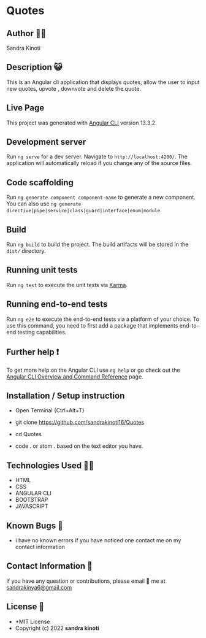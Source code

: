 # Quotes


## Author 👱‍♀️
Sandra Kinoti

## Description 😺
This is an Angular cli application that displays quotes, allow the user to input new quotes, upvote , downvote and delete the quote.

## Live Page
This project was generated with [Angular CLI](https://github.com/angular/angular-cli) version 13.3.2.

## Development server

Run `ng serve` for a dev server. Navigate to `http://localhost:4200/`. The application will automatically reload if you change any of the source files.

## Code scaffolding

Run `ng generate component component-name` to generate a new component. You can also use `ng generate directive|pipe|service|class|guard|interface|enum|module`.

## Build

Run `ng build` to build the project. The build artifacts will be stored in the `dist/` directory.

## Running unit tests

Run `ng test` to execute the unit tests via [Karma](https://karma-runner.github.io).

## Running end-to-end tests

Run `ng e2e` to execute the end-to-end tests via a platform of your choice. To use this command, you need to first add a package that implements end-to-end testing capabilities.

## Further help ❗

To get more help on the Angular CLI use `ng help` or go check out the [Angular CLI Overview and Command Reference](https://angular.io/cli) page.

## Installation / Setup instruction
* Open Terminal {Ctrl+Alt+T}

* git clone https://github.com/sandrakinoti16/Quotes

* cd Quotes

* code . or atom . based on the text editor you have.

## Technologies Used 👩‍💻

* HTML
* CSS
* ANGULAR CLI
* BOOTSTRAP
* JAVASCRIPT
## Known Bugs 🐛
* i have no known errors if you have noticed one contact me on my contact information
## Contact Information 📱
If you have any question or contributions, please email 📧 me at sandrakinya6@gmail.com
## License 📎
* *MIT License
* Copyright (c) 2022 **sandra kinoti**
